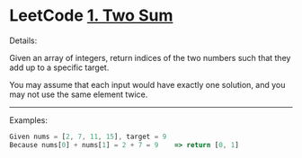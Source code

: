 # LeetCode [1. Two Sum](https://leetcode.com/problems/two-sum/description/)

Details:

Given an array of integers, return indices of the two numbers  such that they add up to a specific target.  

You may assume that each input would have exactly one solution, and you may not use the same element twice.  

------

Examples:

```js
Given nums = [2, 7, 11, 15], target = 9
Because nums[0] + nums[1] = 2 + 7 = 9    => return [0, 1]
```
